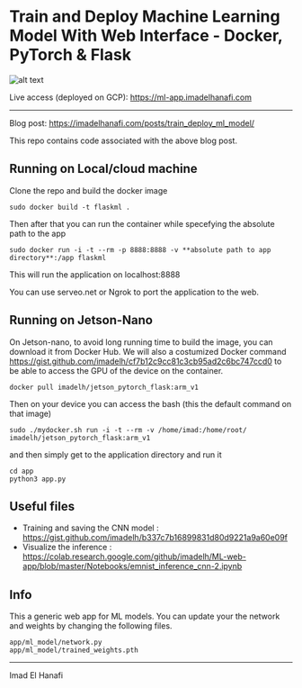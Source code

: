 # Train and Deploy Machine Learning Model With Web Interface - Docker, PyTorch & Flask

![alt text](https://imadelhanafi.com/data/draft/capture_app_elhanafi.gif)

Live access (deployed on GCP): https://ml-app.imadelhanafi.com

---

Blog post: https://imadelhanafi.com/posts/train_deploy_ml_model/

This repo contains code associated with the above blog post. 



## Running on Local/cloud machine

Clone the repo and build the docker image

```
sudo docker build -t flaskml .
```

Then after that you can run the container while specefying the absolute path to the app 

```
sudo docker run -i -t --rm -p 8888:8888 -v **absolute path to app directory**:/app flaskml
```

This will run the application on localhost:8888

You can use serveo.net or Ngrok to port the application to the web.

## Running on Jetson-Nano 

On Jetson-nano, to avoid long running time to build the image, you can download it from Docker Hub. 
We will also a costumized Docker command https://gist.github.com/imadelh/cf7b12c9cc81c3cb95ad2c6bc747ccd0 to be able to access the GPU of the device on the container.

```
docker pull imadelh/jetson_pytorch_flask:arm_v1
```

Then on your device you can access the bash (this the default command on that image) 

```
sudo ./mydocker.sh run -i -t --rm -v /home/imad:/home/root/ imadelh/jetson_pytorch_flask:arm_v1

```

and then simply get to the application directory and run it

```
cd app
python3 app.py
```

## Useful files 

- Training and saving the CNN model : https://gist.github.com/imadelh/b337c7b16899831d80d9221a9a60e09f
- Visualize the inference : https://colab.research.google.com/github/imadelh/ML-web-app/blob/master/Notebooks/emnist_inference_cnn-2.ipynb


## Info

This a generic web app for ML models. You can update your the network and weights by changing the following files. 

```
app/ml_model/network.py
app/ml_model/trained_weights.pth
```


---
Imad El Hanafi
